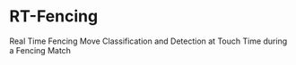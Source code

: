 # RT-Fencing
Real Time Fencing Move Classification and Detection at Touch Time during a Fencing Match
